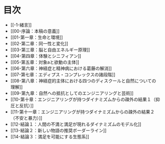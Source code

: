 # 目次

- [[-1-緒言]]
- [[00-序論：本稿の意義]]
- [[01-第一章：生命と環境]]
- [[02-第二章：同一性と変化]]
- [[03-第三章：脳と自由エネルギー原理]]
- [[04-第四章：体験とシニフィアン]]
- [[05-第五章：対象aと欲動の主体]]
- [[06-第六章：神経症と精神病における葛藤の解消]]
- [[07-第七章：エディプス・コンプレックスの諸段階]]
- [[08-第八章：神経症的主体における四つのディスクールと自然についての理解]]
- [[09-第九章：自然への抵抗としてのエンジニアリングと芸術]]
- [[10-第十章：エンジニアリングが持つダイナミズムからの疎外の結果１（抑圧と反抗）]]
- [[11-第十一章：エンジニアリングが持つダイナミズムからの疎外の結果２（不安と暴力）]]
- [[12-結論１：人間の不満と満足が現れるダイナミズムのモデル化]]
- [[13-結論２：新しい物語の推奨ボーダーライン]]
- [[14-結論３：満足を可能にする生態系]]
